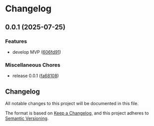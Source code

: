 # Changelog

## 0.0.1 (2025-07-25)


### Features

* develop MVP ([606fd91](https://github.com/manuelarte/flexingmygoals/commit/606fd91bc35ff414814e0796a11f501d2c7ae6e8))


### Miscellaneous Chores

* release 0.0.1 ([fa68108](https://github.com/manuelarte/flexingmygoals/commit/fa681088a990131e89d369aeb1a44e09ada62708))

## Changelog

All notable changes to this project will be documented in this file.

The format is based on [Keep a Changelog](https://keepachangelog.com/en/1.1.0/),
and this project adheres to [Semantic Versioning](https://semver.org/spec/v2.0.0.html).
